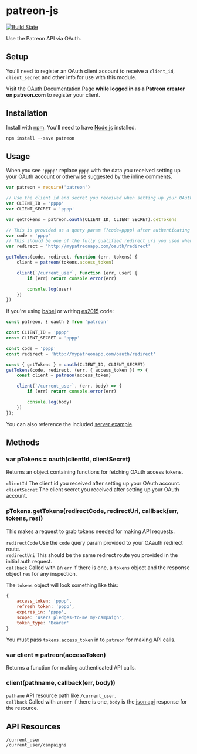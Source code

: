 # patreon-js

[![Build State](https://img.shields.io/travis/Patreon/patreon-js.svg?style=flat)](https://travis-ci.org/Patreon/patreon-js)

Use the Patreon API via OAuth.

## Setup

You'll need to register an OAuth client account to receive a `client_id`, `client_secret` and other info for use with this module.

Visit the [OAuth Documentation Page](https://www.patreon.com/oauth2/documentation) **while logged in as a Patreon creator on patreon.com** to register your client.

## Installation

Install with [npm](https://www.npmjs.com). You'll need to have [Node.js](https://nodejs.org) installed.

```js
npm install --save patreon
```


## Usage

When you see `'pppp'` replace `pppp` with the data you received setting up
your OAuth account or otherwise suggested by the inline comments.

```js
var patreon = require('patreon')

// Use the client id and secret you received when setting up your OAuth account
var CLIENT_ID = 'pppp'
var CLIENT_SECRET = 'pppp'

var getTokens = patreon.oauth(CLIENT_ID, CLIENT_SECRET).getTokens

// This is provided as a query param (?code=pppp) after authenticating on patreon.com
var code = 'pppp'
// This should be one of the fully qualified redirect_uri you used when setting up your oauth account
var redirect = 'http://mypatreonapp.com/oauth/redirect'

getTokens(code, redirect, function (err, tokens) {
    client = patreon(tokens.access_token)

    client(`/current_user`, function (err, user) {
        if (err) return console.error(err)

        console.log(user)
    })
})
```

If you're using [babel](https://babeljs.io) or writing [es2015](https://babeljs.io/docs/learn-es2015/) code:

```js
const patreon, { oauth } from 'patreon'

const CLIENT_ID = 'pppp'
const CLIENT_SECRET = 'pppp'

const code = 'pppp'
const redirect = 'http://mypatreonapp.com/oauth/redirect'

const { getTokens } = oauth(CLIENT_ID, CLIENT_SECRET)
getTokens(code, redirect, (err, { access_token }) => {
    const client = patreon(access_token)

    client(`/current_user`, (err, body) => {
        if (err) return console.error(err)

        console.log(body)
    })
});
```

You can also reference the included [server example](/examples/server.js).

## Methods

### var pTokens = oauth(clientId, clientSecret)

Returns an object containing functions for fetching OAuth access tokens.

`clientId` The client id you received after setting up your OAuth account.  
`clientSecret` The client secret you received after setting up your OAuth account.

### pTokens.getTokens(redirectCode, redirectUri, callback(err, tokens, res))

This makes a request to grab tokens needed for making API requests.

`redirectCode` Use the `code` query param provided to your OAauth redirect route.  
`redirectUri` This should be the same redirect route you provided in the initial auth request.  
`callback` Called with an `err` if there is one, a `tokens` object and the response object `res` for any inspection.

The `tokens` object will look something like this:

```js
{
    access_token: 'pppp',
    refresh_token: 'pppp',
    expires_in: 'pppp',
    scope: 'users pledges-to-me my-campaign',
    token_type: 'Bearer'
}
```

You must pass `tokens.access_token` in to `patreon` for making API calls.

### var client = patreon(accessToken)

Returns a function for making authenticated API calls.

### client(pathname, callback(err, body))

`pathane` API resource path like `/current_user`.  
`callback` Called with an `err` if there is one, `body` is the [json:api](http://jsonapi.org)
response for the resource.

## API Resources

`/current_user`  
`/current_user/campaigns`
